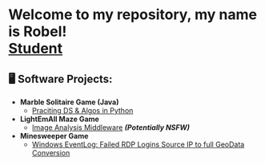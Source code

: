 <h1>Welcome to my repository, my name is Robel! <br/><a href="https://github.com/joshmadakor1">Student</a>

<h2>🖥️ Software Projects:</h2>

- <b>Marble Solitaire Game (Java)</b>
  - [Praciting DS & Algos in Python](https://github.com/joshmadakor1/Algorithms-Practice)
- <b>LightEmAll Maze Game</b>
  - [Image Analysis Middleware](https://github.com/joshmadakor1/4chan-Image-Analysis-Middleware-C964) <b><i>(Potentially NSFW)</b></i>
- <b>Minesweeper Game</b>
  - [Windows EventLog: Failed RDP Logins Source IP to full GeoData Conversion](https://github.com/joshmadakor1/Sentinel-Lab)

